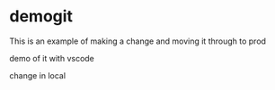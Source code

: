 # demogit

This is an example of making a change and moving it through to prod

demo of it with vscode

change in local
